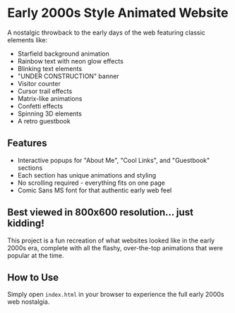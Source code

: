 # Early 2000s Style Animated Website

A nostalgic throwback to the early days of the web featuring classic elements like:

- Starfield background animation
- Rainbow text with neon glow effects
- Blinking text elements
- "UNDER CONSTRUCTION" banner
- Visitor counter
- Cursor trail effects
- Matrix-like animations
- Confetti effects
- Spinning 3D elements
- A retro guestbook

## Features

- Interactive popups for "About Me", "Cool Links", and "Guestbook" sections
- Each section has unique animations and styling
- No scrolling required - everything fits on one page
- Comic Sans MS font for that authentic early web feel

## Best viewed in 800x600 resolution... just kidding!

This project is a fun recreation of what websites looked like in the early 2000s era, complete with all the flashy, over-the-top animations that were popular at the time.

## How to Use

Simply open `index.html` in your browser to experience the full early 2000s web nostalgia. 